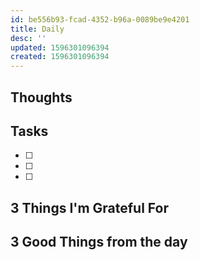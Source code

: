 ```yaml
---
id: be556b93-fcad-4352-b96a-0089be9e4201
title: Daily
desc: ''
updated: 1596301096394
created: 1596301096394
---
```


## Thoughts

## Tasks
- [ ]
- [ ]
- [ ]

## 3 Things I'm Grateful For

## 3 Good Things from the day

